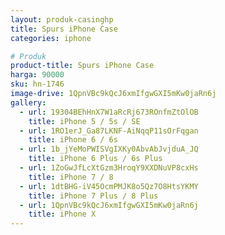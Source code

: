 ```yaml
---
layout: produk-casinghp
title: Spurs iPhone Case
categories: iphone

# Produk
product-title: Spurs iPhone Case
harga: 90000
sku: hn-1746
image-drive: 1QpnVBc9kQcJ6xmIfgwGXI5mKw0jaRn6j
gallery:
  - url: 19304BEhHnX7W1aRcRj673ROnfmZtOlOB
    title: iPhone 5 / 5s / SE
  - url: 1RO1erJ_Ga87LKNF-AiNqqP11sOrFqgan
    title: iPhone 6 / 6s
  - url: 1b_jYeMoPWISVgIXKy0AbvAbJvjduA_JQ
    title: iPhone 6 Plus / 6s Plus
  - url: 1ZoGwJfLcXtGzm3HroqY9XXDNuVP8cxHs
    title: iPhone 7 / 8
  - url: 1dtBHG-iV45OcmPMJK8o5Qz7O8HtsYKMY
    title: iPhone 7 Plus / 8 Plus
  - url: 1QpnVBc9kQcJ6xmIfgwGXI5mKw0jaRn6j
    title: iPhone X
---
```

